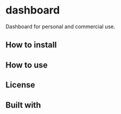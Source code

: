 # dashboard
Dashboard for personal and commercial use.


## How to install

## How to use

## License

## Built with